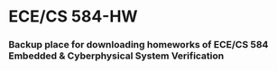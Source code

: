 # ECE/CS 584-HW

### Backup place for downloading homeworks of ECE/CS 584 Embedded & Cyberphysical System Verification
